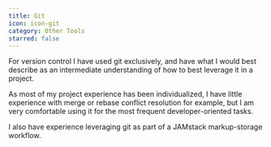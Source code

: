```yaml
---
title: Git
icon: icon-git
category: Other Tools
starred: false
---
```

For version control I have used git exclusively, and have what I would best describe as an intermediate understanding of how to best leverage it in a project.

As most of my project experience has been individualized, I have little experience with merge or rebase conflict resolution for example, but I am very comfortable using it for the most frequent developer-oriented tasks.

I also have experience leveraging git as part of a JAMstack markup-storage workflow.
